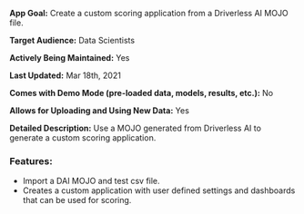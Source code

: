 **App Goal:** Create a custom scoring application from a Driverless AI MOJO file.

**Target Audience:** Data Scientists

**Actively Being Maintained:** Yes

**Last Updated:** Mar 18th, 2021

**Comes with Demo Mode (pre-loaded data, models, results, etc.):** No

**Allows for Uploading and Using New Data:** Yes

**Detailed Description:** Use a MOJO generated from Driverless AI to generate a custom scoring application.

### **Features**:
* Import a DAI MOJO and test csv file.
* Creates a custom application with user defined settings and dashboards that can be used for scoring.

